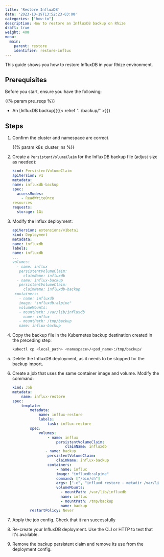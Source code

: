```yaml
---
title: 'Restore InfluxDB'
date: '2023-10-19T13:52:23-03:00'
categories: ["how-to"]
description: How to restore an InfluxDB backup on Rhize
draft: true
weight: 400
menu:
  main:
    parent: restore
    identifier: restore-influx
---
```



This guide shows you how to restore InfluxDB in your Rhize environment.

## Prerequisites

Before you start, ensure you have the following:

{{% param pre_reqs %}}
- An [InfluxDB backup]({{< relref "../backup/" >}})

## Steps

1. Confirm the cluster and namespace are correct.

    {{% param k8s_cluster_ns %}}

1.  Create a `PersistentVolumeClaim` for the InfluxDB backup file
(adjust size as needed):

    ```yaml
    kind: PersistentVolumeClaim
    apiVersion: v1
    metadata:
    name: influxdb-backup
    spec:
      accessModes:
        - ReadWriteOnce
    resources
    requests:
      storage: 1Gi
    ```

1. Modify the Influx deployment:

    ```yaml
    apiVersion: extensions/v1beta1
    kind: Deployment
    metadata:
    name: influxdb
    labels:
    name: influxdb
    ...
    volumes:
      - name: influx
       persistentVolumeClaim:
         claimName: influxdb
      - name: influx-backup
       persistentVolumeClaim:
         claimName: influxdb-backup
     containers:
       - name: influxdb
       image: "influxdb:alpine"
       volumeMounts:
       - mountPath: /var/lib/influxdb
         name: influx
       - mountPath: /tmp/backup
       name: influx-backup
     ```


1. Copy the backup file in the Kubernetes backup destination created in the preceding step:

     ```bash
     kubectl cp <local_path> <namespace>/<pod_name>:/tmp/backup/
     ```

1. Delete the InfluxDB deployment, as it needs to be stopped for the backup import.
1. Create a job that uses the same container image and volume. Modify the command:

    ```yaml
    kind: Job
    metadata:
        name: influx-restore
    spec:
        template:
            metadata:
                name: influx-restore
                labels:
                    task: influx-restore
            spec:
                volumes:
                    - name: influx
                        persistentVolumeClaim:
                            claimName: influxdb
                   - name: backup
                    persistentVolumeClaim:
                        claimName: influx-backup
                    containers:
                        - name: influx
                        image: "influxdb:alpine"
                        command: ["/bin/sh"]
                        args: ["-c", "influxd restore - metadir /var/lib/influxdb/meta -database <your_db_here> -datadir /var/lib/influxdb/data /tmp/backup/"]
                        volumeMounts:
                          - mountPath: /var/lib/influxdb
                          name: influx
                          - mountPath: /tmp/backup
                          name: backup
            restartPolicy: Never
    ```

1. Apply the job config. Check that it ran successfully

1. Re-create your InfluxDB deployment. Use the CLI or HTTP to test that it's available.
1. Remove the backup persistent claim and remove its use from the deployment config.
